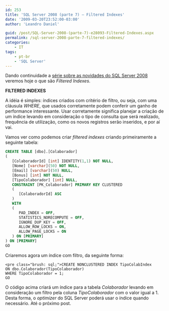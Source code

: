 ```yaml
---
id: 253
title: 'SQL Server 2008 (parte 7) – Filtered Indexes'
date: '2009-03-20T23:52:00-03:00'
author: 'Leandro Daniel'

guid: /post/SQL-Server-2008-(parte-7)-e28093-Filtered-Indexes.aspx
permalink: /sql-server-2008-parte-7-filtered-indexes/
categories:
    - IT
tags:
    - pt-br
    - 'SQL Server'
---
```


Dando continuidade a [série sobre as novidades do SQL Server 2008](tags/#sql-server) veremos hoje o que são *Filtered Indexes*.

 **FILTERED INDEXES**

A idéia é simples: índices criados com critério de filtro, ou seja, com uma cláusula *WHERE*, que usados corretamente podem conferir um ganho de performance interessante. Usar corretamente significa planejar a criação de um índice levando em consideração o tipo de consulta que será realizado, frequência de utilização, como os novos registros serão inseridos, e por aí vai.

Vamos ver como podemos criar *filtered indexes* criando primeiramente a seguinte tabela:

```SQL
CREATE TABLE [dbo].[Colaborador]
(
   [ColaboradorId] [int] IDENTITY(1,1) NOT NULL,
   [Nome] [varchar](50) NOT NULL,
   [Email] [varchar](50) NULL,
   [Bonus] [int] NOT NULL,
   [TipoColaborador] [int] NULL,
   CONSTRAINT [PK_Colaborador] PRIMARY KEY CLUSTERED 
   (
      [ColaboradorId] ASC
   )
   WITH 
   (
      PAD_INDEX = OFF, 
      STATISTICS_NORECOMPUTE = OFF, 
      IGNORE_DUP_KEY = OFF, 
      ALLOW_ROW_LOCKS = ON, 
      ALLOW_PAGE_LOCKS = ON
   ) ON [PRIMARY]
) ON [PRIMARY]
GO
```

Criaremos agora um índice com filtro, da seguinte forma:

```
<pre class="brush: sql;">CREATE NONCLUSTERED INDEX TipoColabIndex 
ON dbo.Colaborador(TipoColaborador)
WHERE TipoColaborador = 1;
GO
```

O código acima criará um índice para a tabela *Colaborador* levando em consideração um filtro pela coluna *TipoColaborador* com o valor igual a 1. Desta forma, o *optimizer* do SQL Server poderá usar o índice quando necessário. Até o próximo post.

